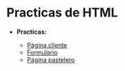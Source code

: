 # Practicas de HTML

- **Practicas:**

  - [Página cliente](./Pasteleria.html)
  - [Formulario](./pedioPasteleria.html)
  - [Página pastelero](./Pastelero.html)
